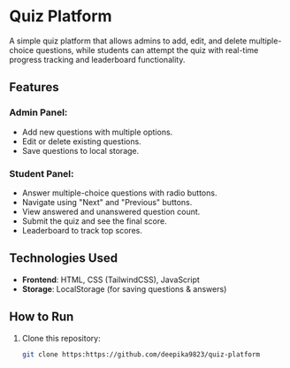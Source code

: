 # Quiz Platform

A simple quiz platform that allows admins to add, edit, and delete multiple-choice questions, while students can attempt the quiz with real-time progress tracking and leaderboard functionality.

## Features

### Admin Panel:
- Add new questions with multiple options.
- Edit or delete existing questions.
- Save questions to local storage.

### Student Panel:
- Answer multiple-choice questions with radio buttons.
- Navigate using "Next" and "Previous" buttons.
- View answered and unanswered question count.
- Submit the quiz and see the final score.
- Leaderboard to track top scores.

## Technologies Used
- **Frontend**: HTML, CSS (TailwindCSS), JavaScript
- **Storage**: LocalStorage (for saving questions & answers)

## How to Run
1. Clone this repository:
   ```sh
   git clone https:https://github.com/deepika9823/quiz-platform
